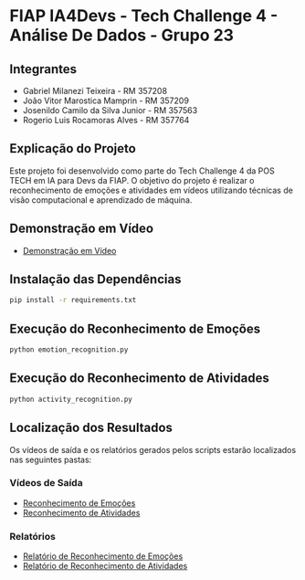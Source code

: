 # FIAP IA4Devs - Tech Challenge 4 - Análise De Dados - Grupo 23

## Integrantes

- Gabriel Milanezi Teixeira - RM 357208
- João Vitor Marostica Mamprin - RM 357209
- Josenildo Camilo da Silva Junior - RM 357563
- Rogerio Luis Rocamoras Alves - RM 357764

## Explicação do Projeto

Este projeto foi desenvolvido como parte do Tech Challenge 4 da POS TECH em IA para Devs da FIAP. O objetivo do projeto é realizar o reconhecimento de emoções e atividades em vídeos utilizando técnicas de visão computacional e aprendizado de máquina.

## Demonstração em Vídeo

- [Demonstração em Vídeo](https://www.youtube.com/watch?v=vmyGmpFjuWM)

## Instalação das Dependências

```sh
pip install -r requirements.txt
```

## Execução do Reconhecimento de Emoções

```sh
python emotion_recognition.py
```

## Execução do Reconhecimento de Atividades

```sh
python activity_recognition.py
```

## Localização dos Resultados

Os vídeos de saída e os relatórios gerados pelos scripts estarão localizados nas seguintes pastas:

### Vídeos de Saída

- [Reconhecimento de Emoções](./videos/emotion_recognition_output.mp4)
- [Reconhecimento de Atividades](./videos/activity_recognition_output.mp4)

### Relatórios

- [Relatório de Reconhecimento de Emoções](./summaries/emotion_summary.txt)
- [Relatório de Reconhecimento de Atividades](./summaries/activity_recognition_summary.txt)

